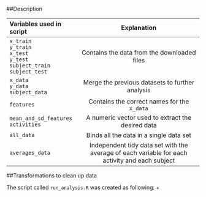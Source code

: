 ##Description

| Variables used in script  | Explanation |
| :------------- | :-------------: |
| `x_train` <br>`y_train` <br>`x_test`<br> `y_test`<br> `subject_train`<br> `subject_test`  | Contains the data from the downloaded files  |
| `x_data`<br>`y_data` <br> `subject_data` | Merge the previous datasets to further analysis  |
| `features` | Contains the correct names for the `x_data`
|`mean_and_sd_features` <br> `activities` | A numeric vector used to extract the desired data |
|`all_data`| Binds all the data in a single data set|
|`averages_data`|Independent tidy data set with the average of each variable for each activity and each subject|
 
##Transformations to clean up data

The script called `run_analysis.R` was created as following:
+

